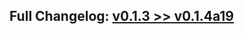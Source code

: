 ## Full Changelog: [v0.1.3 >> v0.1.4a19](https://github.com/SpikingNeurons/toolcraft/compare/v0.1.3...v0.1.4a19)

